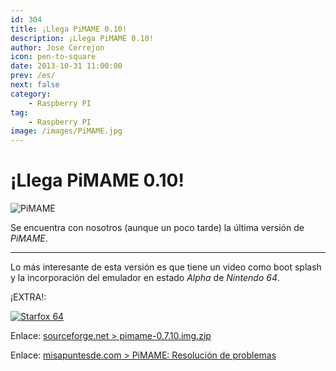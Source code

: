 ```yaml
---
id: 304
title: ¡Llega PiMAME 0.10!
description: ¡Llega PiMAME 0.10!
author: Jose Cerrejon
icon: pen-to-square
date: 2013-10-31 11:00:00
prev: /es/
next: false
category:
    - Raspberry PI
tag:
    - Raspberry PI
image: /images/PiMAME.jpg
---
```


# ¡Llega PiMAME 0.10!

![PiMAME](/images/PiMAME.jpg)

Se encuentra con nosotros (aunque un poco tarde) la última versión de _PiMAME_.

---

Lo más interesante de esta versión es que tiene un video como boot splash y la incorporación del emulador en estado _Alpha_ de _Nintendo 64_.

¡EXTRA!:

<a href="https://n64.freeroms.com/n64-roms/2/starfox64.zip">![Starfox 64](/images/2013/10/starfox64.jpg "¡Descarga y juega StarFox 64!")</a>

Enlace: [sourceforge.net > pimame-0.7.10.img.zip](https://sourceforge.net/projects/pimame/files/pimame-0.7.10.img.zip/download)

Enlace: [misapuntesde.com > PiMAME: Resolución de problemas](/post.php?id=212)
